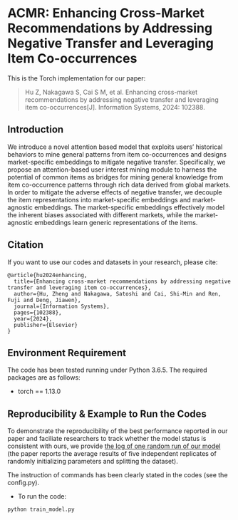# ACMR: Enhancing Cross-Market Recommendations by Addressing Negative Transfer and Leveraging Item Co-occurrences
This is the Torch implementation for our paper:

>Hu Z, Nakagawa S, Cai S M, et al. Enhancing cross-market recommendations by addressing negative transfer and leveraging item co-occurrences[J]. Information Systems, 2024: 102388.

## Introduction
We introduce a novel attention based model that exploits users’ historical behaviors to mine general patterns from item co-occurrences and designs market-specific embeddings to mitigate negative transfer. Specifically, we propose an attention-based user interest mining module to harness the potential of common items as bridges for mining general knowledge from item co-occurrence patterns through rich data derived from global markets. In order to mitigate the adverse effects of negative transfer, we decouple the item representations into market-specific embeddings and market-agnostic embeddings. The market-specific embeddings effectively model the inherent biases associated with different markets, while the market-agnostic embeddings learn generic representations of the items.

## Citation 
If you want to use our codes and datasets in your research, please cite:
```
@article{hu2024enhancing,
  title={Enhancing cross-market recommendations by addressing negative transfer and leveraging item co-occurrences},
  author={Hu, Zheng and Nakagawa, Satoshi and Cai, Shi-Min and Ren, Fuji and Deng, Jiawen},
  journal={Information Systems},
  pages={102388},
  year={2024},
  publisher={Elsevier}
}
```
## Environment Requirement
The code has been tested running under Python 3.6.5. The required packages are as follows:
* torch == 1.13.0

## Reproducibility & Example to Run the Codes
To demonstrate the reproducibility of the best performance reported in our paper and faciliate researchers to track whether the model status is consistent with ours, we provide [the log of one random run of our model](https://github.com/laowangzi/ACMR/tree/main/log) (the paper reports the average results of five independent replicates of randomly initializing parameters and splitting the dataset).

The instruction of commands has been clearly stated in the codes (see the config.py). 
* To run the code:
```
python train_model.py
```
